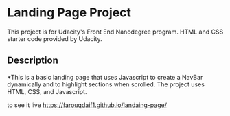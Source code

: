 # Landing Page Project
This project is for Udacity's Front End Nanodegree program. HTML and CSS starter code provided by Udacity.



## Description


*This is a basic landing page that uses Javascript to create a NavBar dynamically and to highlight sections when scrolled. The project uses HTML, CSS, and Javascript.

to see it live https://farouqdaif1.github.io/landaing-page/
